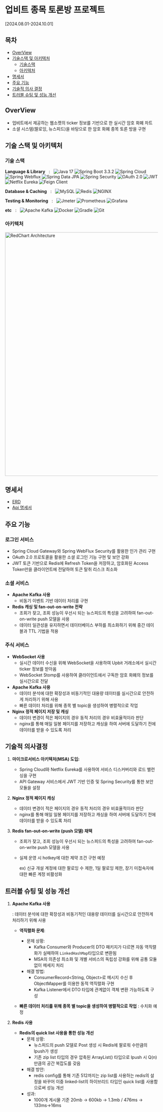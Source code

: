 # 업비트 종목 토론방 프로젝트

[2024.08.01-2024.10.01]

## 목차

- [OverView](#overview)
- [기술스택 및 아키텍처](#기술-스택-및-아키텍처)
    - [기술스택](#기술-스택)
    - [아키텍처](#아키텍처)
- [명세서](#명세서)
- [주요 기능](#주요-기능)
- [기술적 의사 결정](#기술적-의사-결정)
- [트러블 슈팅 및 성능 개선](#트러블-슈팅-및-성능-개선)

## OverView

- 업비트에서 제공하는 웹소켓의 ticker 정보를 기반으로 한 실시간 암호 화폐 차트
- 소셜 시스템(팔로잉, 뉴스피드)을 바탕으로 한 암호 화폐 종목 토론 방을 구현

## 기술 스택 및 아키텍처

### 기술 스택

**Language & Library** &nbsp; : &nbsp;
<img src="https://img.shields.io/badge/Java-17-007396?style=for-the-badge&logo=java&logoColor=white" alt="Java 17">
<img src="https://img.shields.io/badge/SpringBoot-3.3.2-6DB33F?style=for-the-badge&logo=springboot&logoColor=white" alt="Spring Boot 3.3.2">
<img src="https://img.shields.io/badge/Spring%20Cloud-2023.0.3-6DB33F?style=for-the-badge&logo=spring&logoColor=white" alt="Spring Cloud">
<img src="https://img.shields.io/badge/Spring%20Webflux-6DB33F?style=for-the-badge&logo=Spring&logoColor=white" alt="Spring Webflux">
<img src="https://img.shields.io/badge/Spring%20Data%20JPA-6DB33F?style=for-the-badge&logo=spring&logoColor=white" alt="Spring Data JPA">
<img src="https://img.shields.io/badge/Spring%20Security-6DB33F?style=for-the-badge&logo=Spring%20Security&logoColor=white" alt="Spring Security">
<img src="https://img.shields.io/badge/OAuth2.0-4285F4?style=for-the-badge&logo=oauth&logoColor=white" alt="OAuth 2.0">
<img src="https://img.shields.io/badge/JWT-000000?style=for-the-badge&logo=JSON%20web%20tokens&logoColor=white" alt="JWT">
<img src="https://img.shields.io/badge/Netflix%20Eureka-302E31?style=for-the-badge&logo=Netflix&logoColor=white" alt="Netflix Eureka">
<img src="https://img.shields.io/badge/Feign%20Client-6DB33F?style=for-the-badge&logo=spring&logoColor=white" alt="Feign Client">

**Database & Caching** &nbsp; : &nbsp;
<img src="https://img.shields.io/badge/MySQL-4479A1?style=for-the-badge&logo=mysql&logoColor=white" alt="MySQL">
<img src="https://img.shields.io/badge/Redis-DC382D?style=for-the-badge&logo=redis&logoColor=white" alt="Redis">
<img src="https://img.shields.io/badge/NGINX-009639?style=for-the-badge&logo=nginx&logoColor=white" alt="NGINX">

**Testing & Monitoring** &nbsp; : &nbsp;
<img src="https://img.shields.io/badge/Jmeter-D22128?style=for-the-badge&logo=apachejmeter&logoColor=white" alt="Jmeter">
<img src="https://img.shields.io/badge/Prometheus-E6522C?style=for-the-badge&logo=prometheus&logoColor=white" alt="Prometheus">
<img src="https://img.shields.io/badge/Grafana-F46800?style=for-the-badge&logo=grafana&logoColor=white" alt="Grafana">

**etc** &nbsp; : &nbsp;
<img src="https://img.shields.io/badge/Apache%20Kafka-231F20?style=for-the-badge&logo=apachekafka&logoColor=white" alt="Apache Kafka">
<img src="https://img.shields.io/badge/Docker-2496ED?style=for-the-badge&logo=docker&logoColor=white" alt="Docker">
<img src="https://img.shields.io/badge/Gradle-02303A?style=for-the-badge&logo=gradle&logoColor=white" alt="Gradle">
<img src="https://img.shields.io/badge/Git-F05032?style=for-the-badge&logo=git&logoColor=white" alt="Git">

### 아키텍처

[<img src="img\architecture.png" alt="RedChart Architecture" width="800">](https://github.com/RedChart/back-end/issues/1#issue-2942550658)

## 명세서

- [ERD](https://elite-atom-ce3.notion.site/ERD-1bbe4ebdbce4809b8201c7d68597e24b?pvs=4)
- [Api 명세서](https://elite-atom-ce3.notion.site/Api-1bbe4ebdbce480108827df0ce37cab74?pvs=4)

## 주요 기능

### 로그인 서비스

- Spring Cloud Gateway와 Spring WebFlux Security를 활용한 인가 관리 구현
- OAuth 2.0 프로토콜을 활용한 소셜 로그인 기능 구현 및 보안 강화
- JWT 토큰 기반으로 Redis에 Refresh Token을 저장하고, 암호화된 Access Token만을 클라이언트에 전달하여 토큰 탈취 리스크 최소화

### 소셜 서비스

- **Apache Kafka 사용**
    - 비동기 이벤트 기반 데이터 처리를 구현
- **Redis 캐싱 및 fan-out-on-write 전략**
    - 조회가 잦고, 조회 성능이 우선시 되는 뉴스피드의 특성을 고려하여 fan-out-on-write push 모델을 사용
    - 데이터 일관성을 유지하면서 데이터베이스 부하를 최소화하기 위해 중간 테이블과 TTL 기법을 적용

### 주식 서비스

- **WebSocket 사용**
    - 실시간 데이터 수신을 위해 WebSocket을 사용하여 Upbit 거래소에서 실시간 ticker 정보를 받아옴
    - WebSocket Stomp를 사용하여 클라이언트에서 구독한 암호 화폐의 정보를 실시간으로 전달
- **Apache Kafka 사용**
    - 데이터 분석에 대한 확장성과 비동기적인 대용량 데이터를 실시간으로 안전하게 처리하기 위해 사용
    - 빠른 데이터 처리를 위해 종목 별 topic을 생성하여 병렬적으로 작업
- **Nginx 정적 페이지 저장 및 캐싱**
    - 데이터 변경이 적은 페이지의 경우 동적 처리의 경우 비효율적이라 판단
    - nginx를 통해 매일 일봉 페이지를 저장하고 캐싱을 하여 서버에 도달하기 전에 데이터를 받을 수 있도록 처리

## 기술적 의사결정

1. **마이크로서비스 아키텍처(MSA) 도입:**
    - Spring Cloud와 Netflix Eureka를 사용하여 서비스 디스커버리와 로드 밸런싱을 구현
    - API Gateway 서비스에서 JWT 기반 인증 및 Spring Security를 통한 보안 모듈을 설정

2. **Nginx 정적 페이지 캐싱**
    - 데이터 변경이 적은 페이지의 경우 동적 처리의 경우 비효율적이라 판단
    - nginx를 통해 매일 일봉 페이지를 저장하고 캐싱을 하여 서버에 도달하기 전에 데이터를 받을 수 있도록 처리

3. **Redis fan-out-on-write (push 모델) 채택**
   - 조회가 잦고, 조회 성능이 우선시 되는 뉴스피드의 특성을 고려하여 fan-out-on-write push 모델을 사용
   - 실제 운영 시 hotkey에 대한 제약 조건 구현 예정
     
      ex) 신규 개설 계정에 대한 팔로잉 수 제한, 1일 팔로잉 제한, 장기 미접속자에 대한 빠른 계정 비활성화


## 트러블 슈팅 및 성능 개선

1. **Apache Kafka 사용**
  
   : 데이터 분석에 대한 확장성과 비동기적인 대용량 데이터를 실시간으로 안전하게 처리하기 위해 사용
   
    - **역직렬화 문제**:
        - 문제 상황:
            - Kafka Consumer와 Producer의 DTO 패키지가 다르면 자동 역직렬화가 실패하여 `LinkedHashMap`타입으로 변환됨
            - MSA의 의존성 최소화 및 개별 서비스의 독립성 강화를 위해 공통 모듈 없이 메세지 처리
        - 해결 방법:
            - ConsumerRecord<String, Object>로 메시지 수신 후 ObjectMapper를 이용한 동적 역직렬화 구현
            -  Kafka Listener에서 DTO 타입에 관계없이 객체 변환 가능하도록 구성
      
   - **빠른 데이터 처리를 위해 종목 별 topic을 생성하여 병렬적으로 작업** :  수치화 예정


4. **Redis 사용**
    - **Redis의 quick list 사용을 통한 성능 개선**
        - 문제 상황:
            - 뉴스피드의 push 모델로 Post 생성 시 Redis에 팔로워 수만큼의 lpush가 생성
            - 기존 zip list 타입의 경우 압축된 ArrayList() 타입으로 lpush 시 Q(n)만큼의 공간 복잡도를 갖음
        - 해결 방안:
            - redis config를 통해 기존 512까지는 zip list를 사용하는 redis의 설정을 바꾸어 이중 linked-list의 하이브리드 타입인 quick list를 사용함으로써 성능 개선
        - 성과:
            - 1000개 게시물 기준 20mb → 600kb → 1.3mb / 476ms → 133ms→16ms
